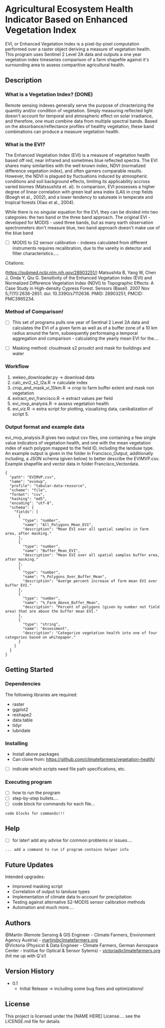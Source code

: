 # Agricultural Ecosystem Health Indicator Based on Enhanced Vegetation Index 

EVI, or Enhanced Vegetation Index is a pixel-by-pixel computation performed over a raster object deriving a measure of vegetation health. This program uses Sentinel 2 Level 2A data and outputs a one year vegetation index timeseries comparison of a farm shapefile against it's surrounding area to assess comparitive agricultural health. 

## Description

### What is a Vegetation Index? (DONE) 

Remote sensing indexes generally serve the purpose of chracterizing the quantity and/or condition of vegetation. Simply measuring reflected light doesn't account for temporal and atmospheric effect on solar irradiance, and therefore, one must combine data from multiple spectral bands. Based on the absorbance/reflectance profiles of healthy vegetation, these band combinations can produce a measure vegetation health. 


### What is the EVI? 

The Enhanced Vegetation Index (EVI) is a measure of vegetation health based off red, near infrared and sometimes blue reflected spectra. The EVI shares many similarities with the well known index, NDVI (normalized difference vegetation index), and often garners comparable results. However, the NDVI is plagued by fluctuations induced by atmospheric conditions and soil background effects, limiting its applicability accross varied biomes (Matssushita et. al). In comparison, EVI possesses a higher degree of linear correlation with green leaf area index (LAI) in crop fields (Boegh et al., 2002), and a lower tendency to satureate in temperate and tropical forests (Xiao et al., 2004).  


While there is no singular equation for the EVI, they can be divided into two categroies: the two band or the three band approach. The original EVI - developed for MODIS - used three bands, but as many earth observation spectrometers don't measure blue, two band approach doesn't make use of the blue band 



- [ ] MODIS to S2 sensor calibration - indexes calculated from different instruments requires recalibration, due to the vareity in detector and filter characteristics.....  


Citations: 

(https://pubmed.ncbi.nlm.nih.gov/28903251/)
Matsushita B, Yang W, Chen J, Onda Y, Qiu G. Sensitivity of the Enhanced Vegetation Index (EVI) and Normalized Difference Vegetation Index (NDVI) to Topographic Effects: A Case Study in High-density Cypress Forest. Sensors (Basel). 2007 Nov 5;7(11):2636-2651. doi: 10.3390/s7112636. PMID: 28903251; PMCID: PMC3965234.


### Method of Comparison! 

- [ ] This set of programs pulls one year of Sentinal 2 Level 2A data and calculates the EVI of a given farm as well as of a buffer zone of a 10 km radius around the farm, subsequently performaing a temporal aggregation and comparison - calculating the yearly mean EVI for the.... 

- [ ] Masking method: cloudmask s2 proudct and mask for buildings and water 

### Workflow 
1. wekeo_downloader.py -> download data
2. calc_evi2_s2_l2a.R -> calculate index 
3. crop_and_mask_vi_10km.R -> crop to farm buffer extent and mask non vegetation
4. extract_evi_francisco.R -> extract values per field
5. evi_mvp_analysis.R -> assess vegetation health
6. evi_viz.R -> extra script for plotting, vizualizing data, canibalization of script 5. 

### Output format and example data

evi_mvp_analysis.R gives two output csv files, one containing a few single value indicators of vegetation health, and one with the mean vegetation index of each polygon mapped to the field ID, including the landuse type. An example output is given in the folder in Francisco_Output, additionally including, a JSON schema (given below) to better describe the EVIMVP.csv. Example shapefile and vector data in folder Francisco_Vectordata.

```
{
  "path": "EVIMVP.csv",
  "name": "evimvp",
  "profile": "tabular-data-resource",
  "scheme": "file",
  "format": "csv",
  "hashing": "md5",
  "encoding": "utf-8",
  "schema": {
    "fields": [
      {
        "type": "number",
        "name": "All_Polygons_Mean_EVI",
        "description": "Mean EVI over all spatial samples in farm area, after masking."
      },
      {
        "type": "number",
        "name": "Buffer_Mean_EVI",
        "description": "Mean EVI over all spatial samples buffer area, after masking."
      },
      {
        "type": "number",
        "name": "%_Polygons_Over_Buffer_Mean",
        "description": "Averge percent increase of farm mean EVI over buffer EVI."
      },
      {
        "type": "number",
        "name": "%_Farm_Above_Buffer_Mean",
        "description": "Percent of polygons (given by number not field area) that are above the buffer mean EVI." 
      },
      {
        "type": "string",
        "name": "Assessment", 
        "description": "Categorize vegetation health into one of four categories based on whitepaper."
      }
    ]
  }
}
```

## Getting Started


### Dependencies

The following libraries are required:

* raster
* ggplot2
* reshape2
* data.table
* tidyr
* lubridate 



### Installing

* Install above packages 
* Can clone from: https://github.com/climatefarmers/vegetation-health/
- [ ] indicate which scripts need file path specifications, etc. 



### Executing program

- [ ] how to run the program
- [ ] step-by-step bullets.... 
- [ ] code block for commands for each file... 
```
code blocks for commands!!! 
```

## Help

- [ ] for later! add any advise for common problems or issues....
```
... add a command to run if program contains helper info
```
## Future Updates 

Intended upgrades: 
* Improved masking script 
* Correlation of output to landuse types
* Implementation of climate data to account for precipitation
* Testing against alternative S2-MODIS sensor calibration methods 
* Automation and much more.... 


## Authors

@Martin (Remote Sensing & GIS Engineer - Climate Farmers, Environment Agency Austria) - martin@climatefarmers.org\
@Victoria (Physicst & Data Engineer - Climate Farmers, German Aerospace Center - Institue for Optical & Sensor Sytems) - victoria@climatefarmers.org (hit me up with Q's!)


## Version History

* 0.1
    * Initial Release -> including some bug fixes and optimizations! 

## License

This project is licensed under the [NAME HERE] License.... see the LICENSE.md file for details

